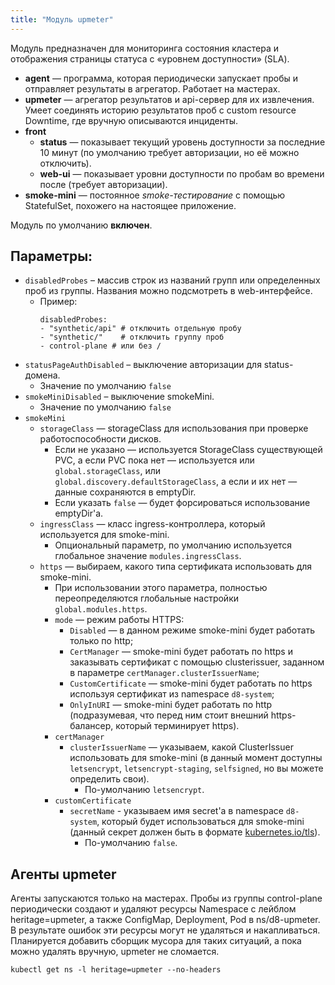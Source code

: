 ```yaml
---
title: "Модуль upmeter"
---
```


Модуль предназначен для мониторинга состояния кластера и отображения страницы статуса с «уровнем доступности» (SLA).

- **agent** — программа, которая периодически запускает пробы и отправляет результаты в агрегатор. Работает на мастерах.
- **upmeter** — агрегатор результатов и api-сервер для их извлечения. Умеет соединять историю результатов проб с custom resource Downtime, где вручную описываются инциденты.
- **front**
    - **status** — показывает текущий уровень доступности за последние 10 минут (по умолчанию требует авторизации, но её можно отключить).
    - **web-ui** — показывает уровни доступности по пробам во времени после (требует авторизации).
- **smoke-mini** — постоянное *smoke-тестирование* с помощью StatefulSet, похожего на настоящее приложение.

Модуль по умолчанию **включен**.

## Параметры:
* `disabledProbes` – массив строк из названий групп или определенных проб из группы. Названия можно подсмотреть в web-интерфейсе.
    * Пример:
        ```
        disabledProbes:
        - "synthetic/api" # отключить отдельную пробу
        - "synthetic/"    # отключить группу проб
        - control-plane # или без /
        ```
* `statusPageAuthDisabled` – выключение авторизации для status-домена.
    * Значение по умолчанию `false`
* `smokeMiniDisabled` – выключение smokeMini.
    * Значение по умолчанию `false`
* `smokeMini`
    * `storageClass` — storageClass для использования при проверке работоспособности дисков.
        * Если не указано — используется StorageClass существующей PVC, а если PVC пока нет — используется или `global.storageClass`, или `global.discovery.defaultStorageClass`, а если и их нет — данные сохраняются в emptyDir.
        * Если указать `false` — будет форсироваться использование emptyDir'а.
    * `ingressClass` — класс ingress-контроллера, который используется для smoke-mini.
        * Опциональный параметр, по умолчанию используется глобальное значение `modules.ingressClass`.
    * `https` — выбираем, какого типа сертификата использовать для smoke-mini.
        * При использовании этого параметра, полностью переопределяются глобальные настройки `global.modules.https`.
        * `mode` — режим работы HTTPS:
            * `Disabled` — в данном режиме smoke-mini будет работать только по http;
            * `CertManager` — smoke-mini будет работать по https и заказывать сертификат с помощью clusterissuer, заданном в параметре `certManager.clusterIssuerName`;
            * `CustomCertificate` — smoke-mini будет работать по https используя сертификат из namespace `d8-system`;
            * `OnlyInURI` — smoke-mini будет работать по http (подразумевая, что перед ним стоит внешний https-балансер, который терминирует https).
        * `certManager`
          * `clusterIssuerName` — указываем, какой ClusterIssuer использовать для smoke-mini (в данный момент доступны `letsencrypt`, `letsencrypt-staging`, `selfsigned`, но вы можете определить свои).
            * По-умолчанию `letsencrypt`.
        * `customCertificate`
          * `secretName` - указываем имя secret'а в namespace `d8-system`, который будет использоваться для smoke-mini (данный секрет должен быть в формате [kubernetes.io/tls](https://kubernetes.github.io/ingress-nginx/user-guide/tls/#tls-secrets)).
            * По-умолчанию `false`.


## Агенты upmeter

Агенты запускаются только на мастерах. Пробы из группы control-plane периодически создают и удаляют ресурсы Namespace c лейблом heritage=upmeter, а также ConfigMap, Deployment, Pod в ns/d8-upmeter. В результате ошибок эти ресурсы могут не удаляться и накапливаться. Планируется добавить сборщик мусора для таких ситуаций, а пока можно удалять вручную, upmeter не сломается.

```
kubectl get ns -l heritage=upmeter --no-headers
``` 
